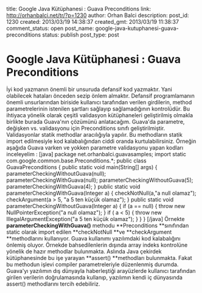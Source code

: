 title: Google Java Kütüphanesi : Guava Preconditions
link: http://orhanbalci.net/tr/?p=1230
author: Orhan Balci
description: 
post_id: 1230
created: 2013/03/19 14:38:37
created_gmt: 2013/03/19 11:38:37
comment_status: open
post_name: google-java-kutuphanesi-guava-preconditions
status: publish
post_type: post

# Google Java Kütüphanesi : Guava Preconditions

İyi kod yazmanın önemli bir unsuruda defansif kod yazmaktır. Yani olabilecek hataları önceden sezip önlem almaktır. Defansif programlamanın önemli unsurlarından biriside kullanıcı tarafından verilen girdilerin, method parametrelerinin istenilen şartları sağlayıp sağlamadığının kontrolüdür. Bu ihtiyaca yönelik olarak çeşitli validasyon kütüphaneleri geliştirilmiş olmakla birlikte burada Guava'nın çözümünü anlatacağım. Guava'da parametre, değişken vs. validasyonu için Preconditions sınıfı geliştirilmiştir. Validasyonlar statik methodlar aracılığıyla yapılır. Bu methodların statik import edilmesiyle kod kalabalığından ciddi oranda kurtulabilirsiniz. Örneğin aşağıda Guava varken ve yokken parametre validasyonu yapan kodları inceleyelim : [java] package net.orhanbalci.guavasamples; import static com.google.common.base.Preconditions.*; public class GuavaPreconditions { public static void main(String[] args) { parameterCheckingWithoutGuava(null); parameterCheckingWithGuava(null); parameterCheckingWithoutGuava(5); parameterCheckingWithGuava(4); } public static void parameterCheckingWithGuava(Integer a) { checkNotNull(a,"a null olamaz"); checkArgument(a > 5, "a 5 ten küçük olamaz"); } public static void parameterCheckingWithoutGuava(Integer a) { if (a == null) { throw new NullPointerException("a null olamaz"); } if ( a < 5) { throw new IllegalArgumentException("a 5 ten küçük olamaz"); } } } [/java] Örnekte **parameterCheckingWithGuava()** methodu **Preconditions **sınıfından static olarak import edilen **checkNotNull **ve **checkArgument **methodlarını kullanıyor. Guava kullanımı yazılımdaki kod kalabalığını önlemiş oluyor. Örnekde bahsedilenlerin dışında array indeks kontrolüne yönelik de hazır methodlar bulunmakta. Aslında Java çekirdek kütüphanesinde bu işe yarayan **assert() **methodları bulunmakta. Fakat bu methodun işlevi compiler parametreleriyle düzenlenmiş durumda. Guava'yı yazılımın dış dünyayla haberleştiği arayüzlerde kullanıcı tarafından girilen verilerin doğrulamasında kullanıp, yazılımın kendi iç dünyasında assert() methodlarını tercih edebiliriz.
